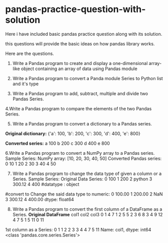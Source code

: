 # pandas-practice-question-with-solution
Here i have included basic pandas practice question along with its solution.


this questions will provide the basic ideas on how pandas library works.

Here are the questions.


1. Write a Pandas program to create and display a one-dimensional array-like object
containing an array of data using Pandas module


2. Write a Pandas program to convert a Panda module Series to Python list and it's type

3. Write a Pandas program to add, subtract, multiple and divide two Pandas Series.

4.Write a Pandas program to compare the elements of the two Pandas Series.

5. Write a Pandas program to convert a dictionary to a Pandas series.

**Original dictionary:**
{'a': 100, 'b': 200, 'c': 300, 'd': 400, 'e': 800}

**Converted series:**
a 100
b 200
c 300
d 400
e 800

6.Write a Pandas program to convert a NumPy array to a Pandas series.
 Sample Series:
 NumPy array:
 [10, 20, 30, 40, 50]
 Converted Pandas series:
 0 10
 1 20
 2 30
 3 40
 4 50
 
 
7. Write a Pandas program to change the data type of given a column or a Series.
Sample Series:
Original Data Series:
0 100
1 200
2 python
3 300.12
4 400
#datatype : object

#convert to
Change the said data type to numeric:
0 100.00
1 200.00
2 NaN
3 300.12
4 400.00
dtype: float64


8. Write a Pandas program to convert the first column of a DataFrame as a Series.
**Original DataFrame**
col1 col2 col3
0 1 4 7
1 2 5 5
2 3 6 8
3 4 9 12
4 7 5 1
5 11 0 11


1st column as a Series:
0 1
1 2
2 3
3 4
4 7
5 11
Name: col1, dtype: int64
<class 'pandas.core.series.Series'>

